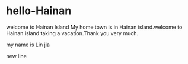 # hello-Hainan
welcome to Hainan Island
My home town is in Hainan island.welcome to Hainan island taking a vacation.Thank you very much.

my name is Lin jia

new line

